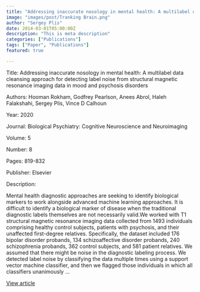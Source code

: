 ```yaml
---
title: "Addressing inaccurate nosology in mental health: A multilabel data cleansing approach for detecting label noise from structural magnetic resonance imaging data in mood and psychosis disorders"
image: "images/post/Tranking Brain.png"
author: "Sergey Plis"
date: 2014-03-01T05:00:00Z
description: "This is meta description"
categories: ["Publications"]
tags: ["Paper", "Publications"]
featured: true

---
```

Title: Addressing inaccurate nosology in mental health: A multilabel data cleansing approach for detecting label noise from structural magnetic resonance imaging data in mood and psychosis disorders
  
Authors: Hooman Rokham, Godfrey Pearlson, Anees Abrol, Haleh Falakshahi, Sergey Plis, Vince D Calhoun
  
Year: 2020
  
Journal: Biological Psychiatry: Cognitive Neuroscience and Neuroimaging
  
Volume: 5
  
Number: 8
  
Pages: 819-832
  
Publisher: Elsevier
  
Description:
  
Mental health diagnostic approaches are seeking to identify biological markers to work alongside advanced machine learning approaches. It is difficult to identify a biological marker of disease when the traditional diagnostic labels themselves are not necessarily valid.We worked with T1 structural magnetic resonance imaging data collected from 1493 individuals comprising healthy control subjects, patients with psychosis, and their unaffected first-degree relatives. Specifically, the dataset included 176 bipolar disorder probands, 134 schizoaffective disorder probands, 240 schizophrenia probands, 362 control subjects, and 581 patient relatives. We assumed that there might be noise in the diagnostic labeling process. We detected label noise by classifying the data multiple times using a support vector machine classifier, and then we flagged those individuals in which all classifiers unanimously …

  
[View article](https://www.sciencedirect.com/science/article/pii/S2451902220301324)  
